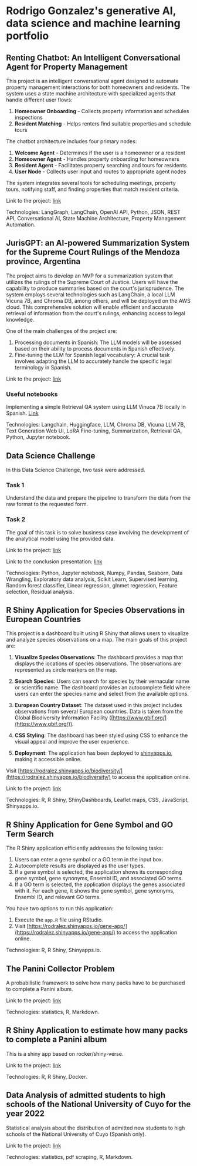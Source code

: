 # Rodrigo Gonzalez's generative AI, data science and machine learning portfolio

## Renting Chatbot: An Intelligent Conversational Agent for Property Management

This project is an intelligent conversational agent designed to automate property management interactions for both homeowners and residents. The system uses a state machine architecture with specialized agents that handle different user flows:

1. **Homeowner Onboarding** - Collects property information and schedules inspections
2. **Resident Matching** - Helps renters find suitable properties and schedule tours

The chatbot architecture includes four primary nodes:
1. **Welcome Agent** - Determines if the user is a homeowner or a resident
2. **Homeowner Agent** - Handles property onboarding for homeowners
3. **Resident Agent** - Facilitates property searching and tours for residents
4. **User Node** - Collects user input and routes to appropriate agent nodes

The system integrates several tools for scheduling meetings, property tours, notifying staff, and finding properties that match resident criteria.

Link to the project: [link](https://github.com/rodralez/ai-portfolio/tree/main/renting-chatbot)

Technologies: LangGraph, LangChain, OpenAI API, Python, JSON, REST API, Conversational AI, State Machine Architecture, Property Management Automation.


## JurisGPT: an AI-powered Summarization System for the Supreme Court Rulings of the Mendoza province, Argentina

The project aims to develop an MVP for a summarization system that utilizes the rulings of the Supreme Court of Justice. Users will have the capability to produce summaries based on the court's jurisprudence. The system employs several technologies such as LangChain, a local LLM Vicuna 7B, and Chroma DB, among others, and will be deployed on the AWS cloud. This comprehensive solution will enable efficient and accurate retrieval of information from the court's rulings, enhancing access to legal knowledge.

One of the main challenges of the project are:

1. Processing documents in Spanish: The LLM models will be assessed based on their ability to process documents in Spanish effectively.
2. Fine-tuning the LLM for Spanish legal vocabulary: A crucial task involves adapting the LLM to accurately handle the specific legal terminology in Spanish.

Link to the project: [link](https://github.com/rodralez/JurisGPT/)

### Useful notebooks

Implementing a simple Retrieval QA system using LLM Vinuca 7B locally in Spanish. [Link](https://github.com/rodralez/JurisGPT/blob/main/code/python/notebooks/babasonicos_retrieval_qa.ipynb) 
 
Technologies: Langchain, Huggingface, LLM, Chroma DB, Vicuna LLM 7B, Text Generation Web UI, LoRA Fine-tuning, Summarization, Retrieval QA, Python, Jupyter notebook.


## Data Science Challenge

In this Data Science Challenge, two task were addressed.

### Task 1 

Understand the data and prepare the pipeline to transform the data from the raw format to the requested form. 

### Task 2 

The goal of this task is to solve business case involving the development of the analytical model using the provided data.

Link to the project: [link](https://github.com/rodralez/ds-portfolio/tree/main/data-science-challenge)

Link to the conclusion presentation: [link](https://docs.google.com/presentation/d/1wrVYiHOGo5-GN8PoxldjUjPLqYsCdPgebQEmQnKhIJM/edit?usp=sharing)

Technologies: Python, Jupyter notebook, Numpy, Pandas, Seaborn, Data Wrangling, Exploratory data analysis, Scikit Learn, Supervised learning, Random forest classifier, Linear regression, glnmet regression, Feature selection, Residual analysis.


<!-- ## Defects detection in metal nuts by using vision IA multi-label object detection

How many images per class are needed to efectively train a YOLOv5 network to detect defects in metal nuts?

Link to the project: [link](https://github.com/rodralez/ds-portfolio/tree/main/metal_nut).

Technologies: Python, Label Studio, YOLOv5, Object detection, Cross validation, Docker. -->


## R Shiny Application for Species Observations in European Countries

This project is a dashboard built using R Shiny that allows users to visualize and analyze species observations on a map. The main goals of this project are:

1. **Visualize Species Observations**: The dashboard provides a map that displays the locations of species observations. The observations are represented as circle markers on the map.

2. **Search Species**: Users can search for species by their vernacular name or scientific name. The dashboard provides an autocomplete field where users can enter the species name and select from the available options.

3. **European Country Dataset**: The dataset used in this project includes observations from several European countries. Data is taken from the Global Biodiversity Information Facility ([https://www.gbif.org/](https://www.gbif.org/)). 

4. **CSS Styling**: The dashboard has been styled using CSS to enhance the visual appeal and improve the user experience.

5. **Deployment**: The application has been deployed to [shinyapps.io](https://www.shinyapps.io/), making it accessible online.

Visit [https://rodralez.shinyapps.io/biodiversity/](https://rodralez.shinyapps.io/biodiversity/) to access the application online.

Link to the project: [link](https://github.com/rodralez/ds-portfolio/tree/main/r-shiny-biodiversity)

Technologies: R, R Shiny, ShinyDashboards, Leaflet maps, CSS, JavaScript, Shinyapps.io.


## R Shiny Application for Gene Symbol and GO Term Search

The R Shiny application efficiently addresses the following tasks:

1. Users can enter a gene symbol or a GO term in the input box.
2. Autocomplete results are displayed as the user types.
3. If a gene symbol is selected, the application shows its corresponding gene symbol, gene synonyms, Ensembl ID, and associated GO terms.
4. If a GO term is selected, the application displays the genes associated with it. For each gene, it shows the gene symbol, gene synonyms, Ensembl ID, and relevant GO terms.

You have two options to run this application:

1. Execute the `app.R` file using RStudio.
2. Visit [https://rodralez.shinyapps.io/gene-app/](https://rodralez.shinyapps.io/gene-app/) to access the application online.

Technologies: R, R Shiny, Shinyapps.io.


## The Panini Collector Problem

A probabilistic framework to solve how many packs have to be purchased to complete a Panini album.

Link to the project: [link](https://github.com/rodralez/ds-portfolio/tree/main/panini)

Technologies: statistics, R, Markdown.


## R Shiny Application to estimate how many packs to complete a Panini album

This is a shiny app based on rocker/shiny-verse. 

Link to the project: [link](https://github.com/rodralez/ds-portfolio/tree/main/r-shiny-panini-app)

Technologies: R, R Shiny, Docker.


##  Data Analysis of admitted students to high schools of the National University of Cuyo for the year 2022

Statistical analysis about the distribution of admitted new students to high schools of the National University of Cuyo (Spanish only).

Link to the project: [link](https://github.com/rodralez/ds-portfolio/tree/main/uncuyo-ingreso)

Technologies: statistics, pdf scraping, R, Markdown.
